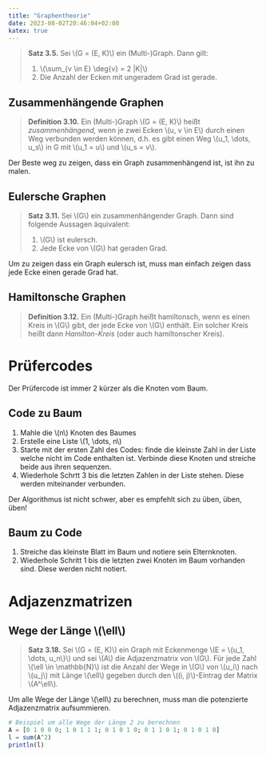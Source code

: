 ```yaml
---
title: "Graphentheorie"
date: 2023-08-02T20:46:04+02:00
katex: true
---
```


> **Satz 3.5.** Sei \\(G = (E, K)\\) ein (Multi-)Graph. Dann gilt:
> 1. \\(\sum_{v \in E} \deg{v} = 2 |K|\\)
> 2. Die Anzahl der Ecken mit ungeradem Grad ist gerade.

## Zusammenhängende Graphen
> **Definition 3.10.** Ein (Multi-)Graph \\(G = (E, K)\\) heißt *zusammenhängend,* wenn je zwei Ecken \\(u, v \in E\\) durch einen Weg verbunden werden können, d.h. es gibt einen Weg \\(u_1, \dots, u_s\\)
in G mit \\(u_1 = u\\) und \\(u_s = v\\).

Der Beste weg zu zeigen, dass ein Graph zusammenhängend ist, ist ihn zu malen.

## Eulersche Graphen

> **Satz 3.11.** Sei \\(G\\) ein zusammenhängender Graph. Dann sind folgende Aussagen äquivalent:
> 1. \\(G\\) ist eulersch.
> 2. Jede Ecke von \\(G\\) hat geraden Grad.

Um zu zeigen dass ein Graph eulersch ist, muss man einfach zeigen dass jede Ecke einen gerade Grad hat.

## Hamiltonsche Graphen

> **Definition 3.12.** Ein (Multi-)Graph heißt hamiltonsch, wenn es einen Kreis in \\(G\\) gibt, der jede Ecke von \\(G\\) enthält. Ein solcher Kreis heißt dann *Hamilton-Kreis* (oder auch hamiltonscher Kreis).

# Prüfercodes
Der Prüfercode ist immer 2 kürzer als die Knoten vom Baum.

## Code zu Baum
1. Mahle die \\(n\\) Knoten des Baumes
2. Erstelle eine Liste \\(1, \dots, n\\)
3. Starte mit der ersten Zahl des Codes: finde die kleinste Zahl in der Liste welche nicht im Code enthalten ist. Verbinde diese Knoten und streiche beide aus ihren sequenzen.
4. Wiederhole Schrtt 3 bis die letzten Zahlen in der Liste stehen. Diese werden miteinander verbunden.

Der Algorithmus ist nicht schwer, aber es empfehlt sich zu üben, üben, üben!

## Baum zu Code
1. Streiche das kleinste Blatt im Baum und notiere sein Elternknoten.
2. Wiederhole Schritt 1 bis die letzten zwei Knoten im Baum vorhanden sind. Diese werden nicht notiert.

# Adjazenzmatrizen

## Wege der Länge \\(\ell\\)
> **Satz 3.18.** Sei \\(G = (E, K)\\) ein Graph mit Eckenmenge \\(E = \\{u_1, \dots, u_n\\}\\) und sei \\(A\\) die Adjazenzmatrix von \\(G\\). Für jede Zahl \\(\ell \in \mathbb{N}\\) ist die Anzahl der Wege in \\(G\\) von \\(u_i\\) nach \\(u_j\\) mit Länge \\(\ell\\) gegeben durch den \\((i, j)\\)-Eintrag der Matrix \\(A^\ell\\).

Um alle Wege der Länge \\(\ell\\) zu berechnen, muss man die potenzierte Adjazenzmatrix aufsummieren.
```julia
# Beispiel um alle Wege der Länge 2 zu berechnen
A = [0 1 0 0 0; 1 0 1 1 1; 0 1 0 1 0; 0 1 1 0 1; 0 1 0 1 0]
l = sum(A^2)
println(l)
```